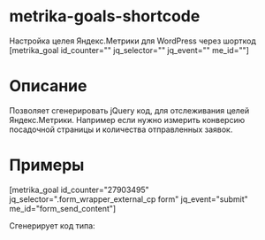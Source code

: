 # metrika-goals-shortcode
Настройка целея Яндекс.Метрики для WordPress через шорткод [metrika_goal id_counter="" jq_selector="" jq_event="" me_id=""]

# Описание
Позволяет сгенерировать jQuery код, для отслеживания целей Яндекс.Метрики. Например если нужно измерить конверсию посадочной страницы и количества отправленных заявок.

# Примеры

[metrika_goal id_counter="27903495" jq_selector=".form_wrapper_external_cp form" jq_event="submit" me_id="form_send_content"]

Сгенерирует код типа:

<script type="text/javascript">
  (function ($) {
   $('.form_wrapper_external_cp form').submit(function(){
     yaCounter27903495.reachGoal('form_send_content');
   });
  }(jQuery));
</script>
